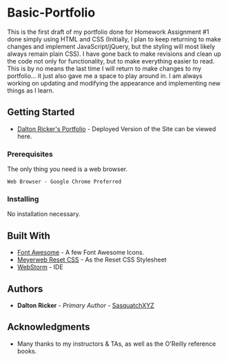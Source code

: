 # Basic-Portfolio

This is the first draft of my portfolio done for Homework Assignment #1 done simply using HTML and CSS (Initially, I plan to keep returning to make changes and implement JavaScript/jQuery, but the styling will most likely always remain plain CSS).  I have gone back to make revisions and clean up the code not only for functionality, but to make everything easier to read.  This is by no means the last time I will return to make changes to my portfolio... it just also gave me a space to play around in.  I am always working on updating and modifying the appearance and implementing new things as I learn.

## Getting Started

* [Dalton Ricker's Portfolio](https://sasquatchxyz.github.io/Basic-Portfolio/) - Deployed Version of the Site can be viewed here.

### Prerequisites

The only thing you need is a web browser.

```
Web Browser - Google Chrome Preferred
```

### Installing

No installation necessary.

## Built With

* [Font Awesome](https://fontawesome.com/) - A few Font Awesome Icons.
* [Meyerweb Reset CSS](https://meyerweb.com/eric/tools/css/reset/) - As the Reset CSS Stylesheet
* [WebStorm](https://www.jetbrains.com/webstorm/) - IDE

## Authors

* **Dalton Ricker** - *Primary Author* - [SasquatchXYZ](https://github.com/SasquatchXYZ)

## Acknowledgments
* Many thanks to my instructors & TAs, as well as the O'Reilly reference books.